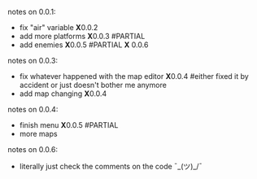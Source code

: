 notes on 0.0.1:
- fix "air" variable **X**0.0.2
- add more platforms **X**0.0.3 #PARTIAL
- add enemies **X**0.0.5 #PARTIAL **X** 0.0.6
  
notes on 0.0.3:
- fix whatever happened with the map editor **X**0.0.4 #either fixed it by accident or just doesn't bother me anymore
- add map changing **X**0.0.4

notes on 0.0.4:
- finish menu **X**0.0.5 #PARTIAL
- more maps

notes on 0.0.6:
- literally just check the comments on the code ¯\_(ツ)_/¯

